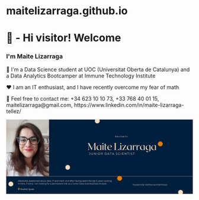 # maitelizarraga.github.io

<h1>👋 - Hi visitor! Welcome</h1>
<h3>I'm Maite Lizarraga</h3>
<p>🧠 I'm a Data Science student at UOC (Universitat Oberta de Catalunya) and a Data Analytics Bootcamper at Immune Technology Institute</p>
<p>❤️ I am an IT enthusiast, and I have recently overcome my fear of math</p>
<p>📱 Feel free to contact me: +34 623 10 10 73, +33 768 40 01 15, maitelizarraga@gmail.com, https://www.linkedin.com/in/maite-lizarraga-tellez/

![My Image](img/banner.png)

